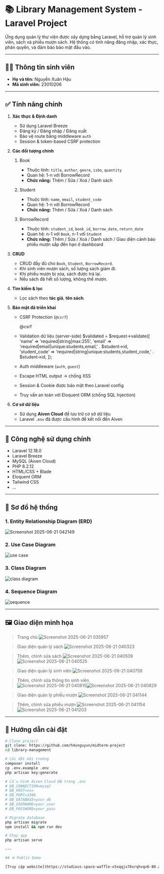 # 📚 Library Management System - Laravel Project

Ứng dụng quản lý thư viện được xây dựng bằng Laravel, hỗ trợ quản lý sinh viên, sách và phiếu mượn sách. Hệ thống có tính năng đăng nhập, xác thực, phân quyền, và đảm bảo bảo mật đầu vào.

---

## 🧑‍🎓 Thông tin sinh viên

- **Họ và tên:** Nguyễn Xuân Hậu  
- **Mã sinh viên:** 23010206


---

## ✅ Tính năng chính

1. **Xác thực & Định danh**
    - Sử dụng Laravel Breeze
    - Đăng ký / Đăng nhập / Đăng xuất
    - Bảo vệ route bằng middleware `auth`
    - Session & token-based CSRF protection

2. **Các đối tượng chính**
    1. Book
        - Thuộc tính: `title`, `author`, `genre`, `isbn`, `quantity`
        - Quan hệ: 1-n với BorrowRecord
        - **Chức năng:** Thêm / Sửa / Xoá / Danh sách
          
    2. Student
        - Thuộc tính: `name`, `email`, `student_code`
        - Quan hệ: 1-n với BorrowRecord
        - **Chức năng:** Thêm / Sửa / Xoá / Danh sách

    3. BorrowRecord
        - Thuộc tính: `student_id`, `book_id`, `borrow_date`, `return_date`
        - Quan hệ: n-1 với `Book`, n-1 với `Student`
        - **Chức năng:** Thêm / Sửa / Xoá / Danh sách / Giao diện cảnh báo phiếu mượn sắp đến hạn ở dashboard


3. **CRUD**
   - CRUD đầy đủ cho `Book`, `Student`, `BorrowRecord`.
   - Khi sinh viên mượn sách, số lượng sách giảm đi.
   - Khi phiếu mượn bị xóa, sách được trả lại.
   - Nếu sách đã hết số lượng, không thể mượn.

4. **Tìm kiếm & lọc**
   - Lọc sách theo **tác giả**, **tên sách**.

5. **Bảo mật đã triển khai**
    - CSRF Protection (`@csrf`)
        <form action="{{ route('books.store') }}" method="POST">
            @csrf
            <!-- Các input -->
        </form>
   
    - Validation dữ liệu (server-side)
        $validated = $request->validate([
            'name' => 'required|string|max:255',
            'email' => 'required|email|unique:students,email,' . $student->id,
            'student_code' => 'required|string|unique:students,student_code,' . $student->id,
        ]);
    - Auth middleware (`auth`, `guest`)
    - Escape HTML output → chống XSS
    - Session & Cookie được bảo mật theo Laravel config
    - Truy vấn an toàn với Eloquent ORM (chống SQL Injection)

6.  **Cơ sở dữ liệu**
    - Sử dụng **Aiven Cloud** để lưu trữ cơ sở dữ liệu
    - Laravel `.env` đã được cấu hình để kết nối đến Aiven

---

## 🧪 Công nghệ sử dụng chính

- Laravel 12.18.0
- Laravel Breeze
- MySQL (Aiven Cloud)
- PHP 8.2.12
- HTML/CSS + Blade
- Eloquent ORM
- Tailwind CSS
- ...
  
---

## 🧩 Sơ đồ hệ thống

### 1. Entity Relationship Diagram (ERD)
![Screenshot 2025-06-21 042149](https://github.com/user-attachments/assets/7cde95d0-6e68-4871-99f0-17206f526f53)

### 2. Use Case Diagram
![use case](https://github.com/user-attachments/assets/9b856e32-1c63-4049-b789-15661f223f97)

### 3. Class Diagram
![class diagram](https://github.com/user-attachments/assets/08c8c110-3b54-4da5-9038-9642353f7209)

### 4. Sequence Diagram
![sequence](https://github.com/user-attachments/assets/565d13ec-52e0-4507-b299-fb8356b4d504)

---

## 🖼️ Giao diện minh họa
> Trang chủ
![Screenshot 2025-06-21 035957](https://github.com/user-attachments/assets/8cf9f076-8a24-4ffb-a95b-517936cac987)

> Giao diện quản lý sách
![Screenshot 2025-06-21 040323](https://github.com/user-attachments/assets/38b4b590-0845-4df2-aa15-872fcf967a21)

> Thêm, chỉnh sửa sách
![Screenshot 2025-06-21 040509](https://github.com/user-attachments/assets/34d03ba0-551e-4937-ab90-e2082b906987)![Screenshot 2025-06-21 040525](https://github.com/user-attachments/assets/ebf7cd16-ac65-4479-947f-d3373628c432)

> Giao diện quản lý sinh viên
![Screenshot 2025-06-21 040758](https://github.com/user-attachments/assets/e21c6e33-283a-4478-9b11-fc5b8bfc7c18)

> Thêm, chỉnh sửa thông tin sinh viên
![Screenshot 2025-06-21 040815](https://github.com/user-attachments/assets/a73a23ba-d7c7-4825-81a4-9529ceb2b00d)![Screenshot 2025-06-21 040829](https://github.com/user-attachments/assets/20de1234-1496-421d-b926-96aa85bda489)

> Giao diện quản lý phiếu mượn
![Screenshot 2025-06-21 041144](https://github.com/user-attachments/assets/dce6503f-3095-4fb9-bdbb-123d4835ebba)

> Thêm, chỉnh sửa phiếu mượn
![Screenshot 2025-06-21 041154](https://github.com/user-attachments/assets/c55b7e4d-dc9f-4002-9ab3-cce17a42db01)![Screenshot 2025-06-21 041203](https://github.com/user-attachments/assets/83b89c01-2ed7-430e-8958-fc7e837bcf3e)

---

## 🚀 Hướng dẫn cài đặt

```bash
# Clone project
git clone: https://github.com/h4unguyxn/midterm-project
cd library-management

# Cài đặt môi trường
composer install
cp .env.example .env
php artisan key:generate

# Cấu hình Aiven Cloud DB trong .env
# DB_CONNECTION=mysql
# DB_HOST=xxx
# DB_PORT=3306
# DB_DATABASE=your_db
# DB_USERNAME=your_user
# DB_PASSWORD=your_pass

# Migrate database
php artisan migrate
npm install && npm run dev

# Chạy app
php artisan serve

---

## 🌐 Public Demo

[Truy cập website](https://studious-space-waffle-x5xqqjx76xrqhvqv6-80.app.github.dev/)
